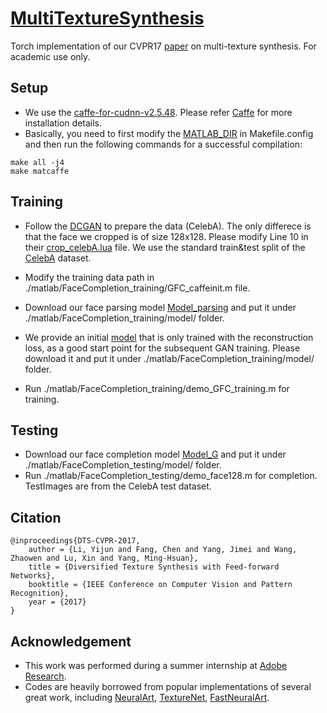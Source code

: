 # [MultiTextureSynthesis](https://sites.google.com/site/yijunlimaverick/texturesynthesis)
Torch implementation of our CVPR17 [paper](https://arxiv.org/abs/1703.01664) on multi-texture synthesis. For academic use only.

## Setup

- We use the [caffe-for-cudnn-v2.5.48](https://github.com/RadekSimkanic/caffe-for-cudnn-v2.5.48). Please refer [Caffe](http://caffe.berkeleyvision.org/installation.html) for more installation details.
- Basically, you need to first modify the [MATLAB_DIR](https://github.com/BVLC/caffe/issues/4510) in Makefile.config and then run the following commands for a successful compilation:
```
make all -j4
make matcaffe
```

## Training
- Follow the [DCGAN](https://github.com/soumith/dcgan.torch) to prepare the data (CelebA). The only differece is that the face we cropped is of size 128x128. Please modify Line 10 in their [crop_celebA.lua](https://github.com/soumith/dcgan.torch/blob/master/data/crop_celebA.lua) file. We use the standard train&test split of the [CelebA](http://mmlab.ie.cuhk.edu.hk/projects/CelebA.html) dataset.

- Modify the training data path in ./matlab/FaceCompletion_training/GFC_caffeinit.m file.

- Download our face parsing model [Model_parsing](https://drive.google.com/open?id=0B8_MZ8a8aoSeaXlUR296TzM2NW8) and put it under ./matlab/FaceCompletion_training/model/ folder.

- We provide an initial [model](https://drive.google.com/open?id=0B8_MZ8a8aoSeWWtldlhXSjdydVk) that is only trained with the reconstruction loss, as a good start point for the subsequent GAN training. Please download it and put it under ./matlab/FaceCompletion_training/model/ folder.

- Run ./matlab/FaceCompletion_training/demo_GFC_training.m for training.

## Testing
- Download our face completion model [Model_G](https://drive.google.com/open?id=0B8_MZ8a8aoSeQlNwY2pkRkVIVmM) and put it under ./matlab/FaceCompletion_testing/model/ folder. 
- Run ./matlab/FaceCompletion_testing/demo_face128.m for completion. TestImages are from the CelebA test dataset.

## Citation
```
@inproceedings{DTS-CVPR-2017,
    author = {Li, Yijun and Fang, Chen and Yang, Jimei and Wang, Zhaowen and Lu, Xin and Yang, Ming-Hsuan},
    title = {Diversified Texture Synthesis with Feed-forward Networks},
    booktitle = {IEEE Conference on Computer Vision and Pattern Recognition},
    year = {2017}
}
```

## Acknowledgement
- This work was performed during a summer internship at [Adobe Research](https://research.adobe.com/).
- Codes are heavily borrowed from popular implementations of several great work, including [NeuralArt](https://github.com/jcjohnson/neural-style), [TextureNet](https://github.com/DmitryUlyanov/texture_nets), [FastNeuralArt](https://github.com/jcjohnson/fast-neural-style).
